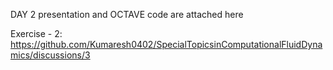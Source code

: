 DAY 2 presentation and OCTAVE code are attached here

Exercise - 2: https://github.com/Kumaresh0402/SpecialTopicsinComputationalFluidDynamics/discussions/3
